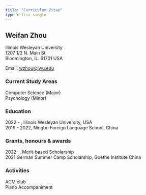 ```yaml
---
title: "Curriculum Vitae"
type : list-single
---
```


## Weifan Zhou
Illinois Wesleyan University  
1207 1/2 N. Main St.  
Bloomington, IL. 61701 USA  

Email: wzhou@iwu.edu

### Current Study Areas
Computer Science (Major)   
Psychology (Minor)

### Education
2022 - , Illinois Wesleyan University, USA  
2019 - 2022, Ningbo Foreign Language School, China  

### Grants, honours & awards
2022- , Merit-based Scholarship  
2021 German Summer Camp Scholarship, Goethe Institute China

### Activities
ACM club    
Piano Accompaniment